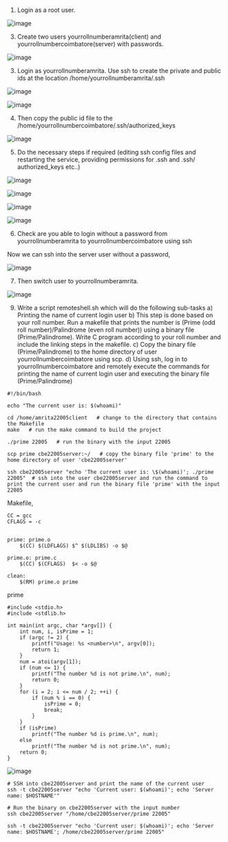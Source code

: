 1) Login as a root user. 

![image](https://user-images.githubusercontent.com/67383098/235846557-b5e6c108-7e3a-4137-a9d8-84e7625227a2.png)


3) Create two users yourrollnumberamrita(client) and yourrollnumbercoimbatore(server) 
with passwords. 

![image](https://user-images.githubusercontent.com/67383098/235847130-f17af453-5fdf-4fa0-82f0-6fc9c7766750.png)


3) Login as yourrollnumberamrita. Use ssh to create the private and public ids at the 
location /home/yourrollnumberamrita/.ssh 

![image](https://user-images.githubusercontent.com/67383098/235847330-490cce8d-b91a-4798-803b-4aec9ea5d4d8.png)

![image](https://user-images.githubusercontent.com/67383098/235847468-10564574-711c-4859-a2c9-93f73e1a1c01.png)


4) Then copy the public id file to the 
/home/yourrollnumbercoimbatore/.ssh/authorized_keys 

![image](https://user-images.githubusercontent.com/67383098/235865538-92fc0657-64ca-4587-87df-2975da1feb3f.png)


5) Do the necessary steps if required (editing ssh config files and restarting the service, 
providing permissions for .ssh and .ssh/ authorized_keys etc..) 

![image](https://user-images.githubusercontent.com/67383098/235865817-6f342318-d3ed-454e-9f4c-59469ad6ab11.png)

![image](https://user-images.githubusercontent.com/67383098/235866192-dc707a69-b99c-4f97-8fad-493f2088934d.png)

![image](https://user-images.githubusercontent.com/67383098/235866236-8c0ec0dc-87aa-4268-91d0-50d321028a06.png)

![image](https://user-images.githubusercontent.com/67383098/235866333-3ba04ead-6efa-46b6-9e01-9a9ec8bfe7e9.png)



6) Check are you able to login without a password from yourrollnumberamrita to 
yourrollnumbercoimbatore using ssh 

Now we can ssh into the server user without a password,

![image](https://user-images.githubusercontent.com/67383098/235865706-d5366f71-eb6f-4d6e-bfe4-925a251b3222.png)

7) Then switch user to yourrollnumberamrita. 

![image](https://user-images.githubusercontent.com/67383098/235866692-0696cf4a-5ff9-4c49-89d1-00ce1710d90c.png)

9) Write a script remoteshell.sh which will do the following sub-tasks 
a) Printing the name of current login user 
b) This step is done based on your roll number. Run a makefile that prints the 
number is (Prime (odd roll number)/Palindrome (even roll number)) using a 
binary file (Prime/Palindrome). Write C program according to your roll number 
and include the linking steps in the makefile. 
c) Copy the binary file (Prime/Palindrome) to the home directory of user 
yourrollnumbercoimbatore using scp. 
d) Using ssh, log in to yourrollnumbercoimbatore and remotely execute the 
commands for printing the name of current login user and executing the binary 
file (Prime/Palindrome)


```
#!/bin/bash

echo "The current user is: $(whoami)"

cd /home/amrita22005client   # change to the directory that contains the Makefile
make   # run the make command to build the project

./prime 22005   # run the binary with the input 22005

scp prime cbe22005server:~/   # copy the binary file 'prime' to the home directory of user 'cbe22005server'

ssh cbe22005server "echo 'The current user is: \$(whoami)'; ./prime 22005"  # ssh into the user cbe22005server and run the command to print the current user and run the binary file 'prime' with the input 22005

````



Makefile,

```
CC = gcc
CFLAGS = -c


prime: prime.o
	$(CC) $(LDFLAGS) $^ $(LDLIBS) -o $@

prime.o: prime.c
	$(CC) $(CFLAGS)  $< -o $@

clean:
	$(RM) prime.o prime
```

prime

```
#include <stdio.h>
#include <stdlib.h>

int main(int argc, char *argv[]) {
    int num, i, isPrime = 1;
    if (argc != 2) {
        printf("Usage: %s <number>\n", argv[0]);
        return 1;
    }
    num = atoi(argv[1]);
    if (num <= 1) {
        printf("The number %d is not prime.\n", num);
        return 0;
    }
    for (i = 2; i <= num / 2; ++i) {
        if (num % i == 0) {
            isPrime = 0;
            break;
        }
    }
    if (isPrime)
        printf("The number %d is prime.\n", num);
    else
        printf("The number %d is not prime.\n", num);
    return 0;
}

```

![image](https://user-images.githubusercontent.com/67383098/235875044-a9b57087-58b8-4828-8f44-35417f8944e5.png)


```
# SSH into cbe22005server and print the name of the current user
ssh -t cbe22005server "echo 'Current user: $(whoami)'; echo 'Server name: $HOSTNAME'"

# Run the binary on cbe22005server with the input number
ssh cbe22005server "/home/cbe22005server/prime 22005"

ssh -t cbe22005server "echo 'Current user: $(whoami)'; echo 'Server name: $HOSTNAME'; /home/cbe22005server/prime 22005"
```













